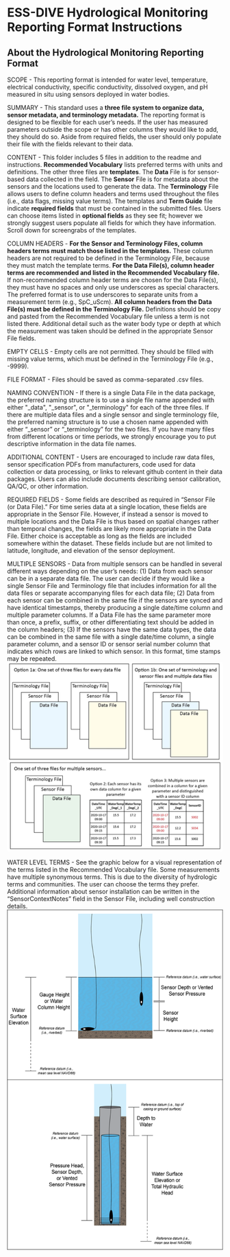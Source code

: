 # ESS-DIVE Hydrological Monitoring Reporting Format Instructions

## About the Hydrological Monitoring Reporting Format
SCOPE - This reporting format is intended for water level, temperature, electrical conductivity, specific conductivity, dissolved oxygen, and pH measured in situ using sensors deployed in water bodies.

SUMMARY - This standard uses a **three file system to organize data, sensor metadata, and terminology metadata.** The reporting format is designed to be flexible for each user’s needs. If the user has measured parameters outside the scope or has other columns they would like to add, they should do so. Aside from required fields, the user should only populate their file with the fields relevant to their data. 

CONTENT - This folder includes 5 files in addition to the readme and instructions. **Recommended Vocabulary** lists preferred terms with units and definitions. The other three files are **templates**. The **Data** File is for sensor-based data collected in the field. The **Sensor** File is for metadata about the sensors and the locations used to generate the data. The **Terminology** File allows users to define column headers and terms used throughout the files (i.e., data flags, missing value terms). The templates and **Term Guide** file indicate **required fields** that must be contained in the submitted files. Users can choose items listed in **optional fields** as they see fit; however we strongly suggest users populate all fields for which they have information. Scroll down for screengrabs of the templates.

COLUMN HEADERS - **For the Sensor and Terminology Files, column headers terms must match those listed in the templates.** These column headers are not required to be defined in the Terminology File, because they must match the template terms. **For the Data File(s), column header terms are recommended and listed in the Recommended Vocabulary file.** If non-recommended column header terms are chosen for the Data File(s), they must have no spaces and only use underscores as special characters. The preferred format is to use underscores to separate units from a measurement term  (e.g., SpC_uScm). **All column headers from the Data File(s) must be defined in the Terminology File.** Definitions should be copy and pasted from the Recommended Vocabulary file unless a term is not listed there. Additional detail such as the water body type or depth at which the measurement was taken should be defined in the appropriate Sensor File fields. 

EMPTY CELLS - Empty cells are not permitted. They should be filled with missing value terms, which must be defined in the Terminology File (e.g., -9999). 	

FILE FORMAT - Files should be saved as comma-separated .csv files.

NAMING CONVENTION - If there is a single Data File in the data package, the preferred naming structure is to use a single file name appended with either "_data", "_sensor", or "_terminology" for each of the three files. If there are multiple data files and a single sensor and single terminology file, the preferred naming structure is to use a chosen name appended with either “_sensor” or “_terminology” for the two files. If you have many files from different locations or time periods, we strongly encourage you to put descriptive information in the data file names.

ADDITIONAL CONTENT - Users are encouraged to include raw data files, sensor specification PDFs from manufacturers, code used for data collection or data processing, or links to relevant github content in their data packages. Users can also include documents describing sensor calibration, QA/QC, or other information.

REQUIRED FIELDS - Some fields are described as required in “Sensor File (or Data File).” For time series data at a single location, these fields are appropriate in the Sensor File. However, if instead a sensor is moved to multiple locations and the Data File is thus based on spatial changes rather than temporal changes, the fields are likely more appropriate in the Data File. Either choice is acceptable as long as the fields are included somewhere within the dataset. These fields include but are not limited to latitude, longitude, and elevation of the sensor deployment.

MULTIPLE SENSORS - Data from multiple sensors can be handled in several different ways depending on the user’s needs: (1) Data from each sensor can be in a separate data file. The user can decide if they would like a single Sensor File and Terminology file that includes information for all the data files or separate accompanying files for each data file; (2) Data from each sensor can be combined in the same file if the sensors are synced and have identical timestamps, thereby producing a single date/time column and multiple parameter columns. If a Data File has the same parameter more than once, a prefix, suffix, or other differentiating text should be added in the column headers; (3) If the sensors have the same data types, the data can be combined in the same file with a single date/time column, a single parameter column, and a sensor ID or sensor serial number column that indicates which rows are linked to which sensor. In this format, time stamps may be repeated.
![alt text](https://github.com/ess-dive-community/essdive-hydrologic-monitoring/blob/main/graphics/FileStructures.JPG "Options for number and structure of files")

WATER LEVEL TERMS - See the graphic below for a visual representation of the terms listed in the Recommended Vocabulary file. Some measurements have multiple synonymous terms. This is due to the diversity of hydrologic terms and communities. The user can choose the terms they prefer. Additional information about sensor installation can be written in the “SensorContextNotes” field in the Sensor File, including well construction details.
![alt text](https://github.com/ess-dive-community/essdive-hydrologic-monitoring/blob/main/graphics/HydroMonitoringTerms_v3_vert.png "Recommended vocaulary terms related to water level")
